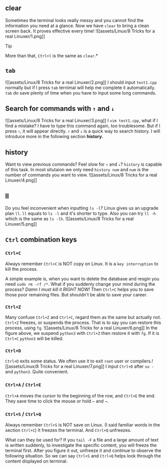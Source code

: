 ## clear
Sometimes the terminal looks really messy and you cannot find the information you need at a glance. Now we have `clear` to bring a clean screen back. It proves effective every time!
![[assets/Linux/8 Tricks for a real Linuxer/1.png]]

>[!TIP] 
>More than that, `Ctrl+l` is the same as `clear`.*

##  `tab`
![[assets/Linux/8 Tricks for a real Linuxer/2.png]]
I should input `test1.cpp` normally but if I press `tab` ternimal will 
help me complete it automatically. `tab` do save plenty of time when you have to input some long commands.
## Search for commands with `↑` and `↓`
![[assets/Linux/8 Tricks for a real Linuxer/3.png]]
I `vim test1.cpp`, what if I find a mistake? I have to type this command again, too troublesome. But if I press `↑`, it will appear directly. `↑` and `↓` is a quick way to search history. I will introduce more in the following section **history**.

## history
Want to view previous commands? Feel slow for `↑` and `↓`? `history` is capable of this task. In most situtaion we only need `history num` and `num` is the number of commands you want to view.
![[assets/Linux/8 Tricks for a real Linuxer/4.png]]

## ll
Do you feel inconvenient when inputting  `ls -l`?  Linux gives us an upgrade plan `ll`. `ll` equals to `ls -l` and it's shorter to type.
Also you can try `ll -h` which is the same as `ls -lh`.
![[assets/Linux/8 Tricks for a real Linuxer/5.png]]

## `Ctrl` combination keys
### `Ctrl+C`
Always remember `Ctrl+C` is NOT copy on Linux. It is a `key interruption` to kill the process. 

A simple example is, when you want to delete the database and resgin you need `sudo rm -rf /*`. What if you suddenly change your mind during the process? *Damn I must kill it RIGHT NOW!* Then `Ctrl+C` helps you to save those poor remaining files. But shouldn't be able to save your career.

### `Ctrl+Z`
Many confuse `Ctrl+Z` and `Ctrl+C`, regard them as the same but actually not. `Ctrl+Z` freezes, or suspends the process. That is to say you can restore this process, using `fg`.
![[assets/Linux/8 Tricks for a real Linuxer/6.png]]
In the figure above, we suspend  `python3` with `Ctrl+Z` then restore it with `fg`. If it is `Ctrl+C` `python3` will be killed.

### `Ctrl+D`
`Ctrl+D` exits some status. We often use it to exit `root` user or compilers.![[assets/Linux/8 Tricks for a real Linuxer/7.png]]
I input `Ctrl+D` after `su -` and `python3`. Quite convenient.

### `Ctrl+A` / `Ctrl+E`
`Ctrl+A` moves the cursor to the beginning of the row, and  `Ctrl+E` the end. They save time to click the mouse or hold `←` and `→`.

### `Ctrl+S` /  `Ctrl+Q`
Always remember `Ctrl+S` is NOT save on Linux. (I said familiar words in the section `Ctrl+C`)  It freezes the terminal. And `Ctrl+Q` unfreezes.

What can they be used for? If you `tail -F` a file and a large amount of text is written suddenly, to investigate the specific content, you will freeze the terminal first. After you figure it out, unfreeze it and continue to observe the following situation. So we can say `Ctrl+S` and  `Ctrl+Q` helps look through the content displayed on terminal.
